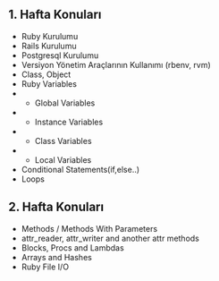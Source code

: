 ## 1. Hafta Konuları
- Ruby Kurulumu 
- Rails Kurulumu 
- Postgresql Kurulumu 
- Versiyon Yönetim Araçlarının Kullanımı (rbenv, rvm)
- Class, Object
- Ruby Variables
- + Global Variables
- + Instance Variables
- + Class Variables
- + Local Variables
- Conditional Statements(if,else..)
- Loops

## 2. Hafta Konuları
- Methods / Methods With Parameters
- attr_reader, attr_writer and another attr methods
- Blocks, Procs and Lambdas
- Arrays and Hashes
- Ruby File I/O
